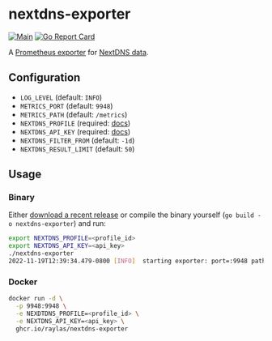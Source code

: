 # nextdns-exporter

[![Main](https://github.com/raylas/nextdns-exporter/actions/workflows/main.yml/badge.svg)](https://github.com/raylas/nextdns-exporter/actions/workflows/main.yml)
[![Go Report Card](https://goreportcard.com/badge/github.com/raylas/nextdns-exporter)](https://goreportcard.com/report/github.com/raylas/nextdns-exporter)

A [Prometheus exporter](https://prometheus.io/docs/instrumenting/exporters/) for [NextDNS data](https://nextdns.github.io/api/#analytics).

## Configuration

- `LOG_LEVEL` (default: `INFO`)
- `METRICS_PORT` (default: `9948`)
- `METRICS_PATH` (default: `/metrics`)
- `NEXTDNS_PROFILE` (required: [docs](https://nextdns.github.io/api/#profile))
- `NEXTDNS_API_KEY` (required: [docs](https://nextdns.github.io/api/#authentication))
- `NEXTDNS_FILTER_FROM` (default: `-1d`)
- `NEXTDNS_RESULT_LIMIT` (default: `50`)

## Usage

### Binary

Either [download a recent release](https://github.com/raylas/nextdns-exporter/releases) or compile the binary yourself (`go build -o nextdns-exporter`) and run:
```sh
export NEXTDNS_PROFILE=<profile_id>
export NEXTDNS_API_KEY=<api_key>
./nextdns-exporter
2022-11-19T12:39:34.479-0800 [INFO]  starting exporter: port=:9948 path=/metrics
```

### Docker

```sh
docker run -d \
  -p 9948:9948 \
  -e NEXDTDNS_PROFILE=<profile_id> \
  -e NEXTDNS_API_KEY=<api_key> \
  ghcr.io/raylas/nextdns-exporter
```
